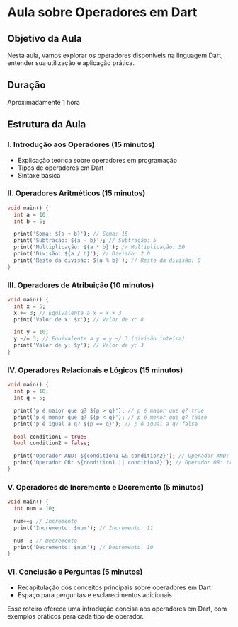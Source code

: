 Aula sobre Operadores em Dart
=============================

Objetivo da Aula
----------------

Nesta aula, vamos explorar os operadores disponíveis na linguagem Dart, entender sua utilização e aplicação prática.

Duração
-------

Aproximadamente 1 hora

Estrutura da Aula
-----------------

### I. Introdução aos Operadores (15 minutos)

*   Explicação teórica sobre operadores em programação
*   Tipos de operadores em Dart
*   Sintaxe básica

### II. Operadores Aritméticos (15 minutos)

```dart
void main() {
  int a = 10;
  int b = 5;

  print('Soma: ${a + b}'); // Soma: 15
  print('Subtração: ${a - b}'); // Subtração: 5
  print('Multiplicação: ${a * b}'); // Multiplicação: 50
  print('Divisão: ${a / b}'); // Divisão: 2.0
  print('Resto da divisão: ${a % b}'); // Resto da divisão: 0
}
```

### III. Operadores de Atribuição (10 minutos)

```dart
void main() {
  int x = 5;
  x += 3; // Equivalente a x = x + 3
  print('Valor de x: $x'); // Valor de x: 8

  int y = 10;
  y ~/= 3; // Equivalente a y = y ~/ 3 (divisão inteira)
  print('Valor de y: $y'); // Valor de y: 3
}
```

### IV. Operadores Relacionais e Lógicos (15 minutos)

```dart
void main() {
  int p = 10;
  int q = 5;

  print('p é maior que q? ${p > q}'); // p é maior que q? true
  print('p é menor que q? ${p < q}'); // p é menor que q? false
  print('p é igual a q? ${p == q}'); // p é igual a q? false

  bool condition1 = true;
  bool condition2 = false;

  print('Operador AND: ${condition1 && condition2}'); // Operador AND: false
  print('Operador OR: ${condition1 || condition2}'); // Operador OR: true
}

```

### V. Operadores de Incremento e Decremento (5 minutos)

```dart
void main() {
  int num = 10;

  num++; // Incremento
  print('Incremento: $num'); // Incremento: 11

  num--; // Decremento
  print('Decremento: $num'); // Decremento: 10
}
```

### VI. Conclusão e Perguntas (5 minutos)

*   Recapitulação dos conceitos principais sobre operadores em Dart
*   Espaço para perguntas e esclarecimentos adicionais

Esse roteiro oferece uma introdução concisa aos operadores em Dart, com exemplos práticos para cada tipo de operador.